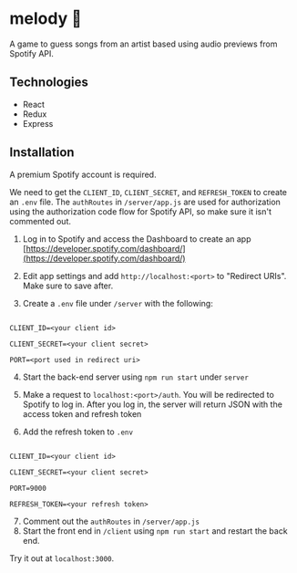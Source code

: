 
  

#  melody 🎹
A game to guess songs from an artist based using audio previews from Spotify API.

##  Technologies
* React
* Redux
* Express

##  Installation

A premium Spotify account is required.

We need to get the `CLIENT_ID`, `CLIENT_SECRET`, and `REFRESH_TOKEN` to create an `.env` file. The `authRoutes` in `/server/app.js` are used for authorization using the authorization code flow for Spotify API, so make sure it isn't commented out.

1. Log in to Spotify and access the Dashboard to create an app [https://developer.spotify.com/dashboard/](https://developer.spotify.com/dashboard/)

2. Edit app settings and add `http://localhost:<port>` to "Redirect URIs". Make sure to save after.

3. Create a `.env` file under `/server` with the following:

```

CLIENT_ID=<your client id>

CLIENT_SECRET=<your client secret>

PORT=<port used in redirect uri>

```

4. Start the back-end server using `npm run start` under `server`

5. Make a request to `localhost:<port>/auth`. You will be redirected to Spotify to log in. After you log in, the server will return JSON with the access token and refresh token

6. Add the refresh token to `.env`

```

CLIENT_ID=<your client id>

CLIENT_SECRET=<your client secret>

PORT=9000

REFRESH_TOKEN=<your refresh token>

```

7. Comment out the `authRoutes` in `/server/app.js`
8. Start the front end in `/client` using `npm run start` and restart the back end. 

Try it out at `localhost:3000`.
